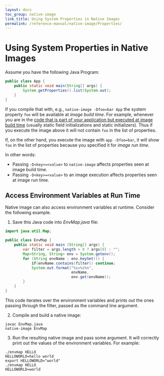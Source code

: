 ```yaml
---
layout: docs
toc_group: native-image
link_title: Using System Properties in Native Images
permalink: /reference-manual/native-image/Properties/
---
```


# Using System Properties in Native Images

Assume you have the following Java Program:
```java
public class App {
    public static void main(String[] args) {
        System.getProperties().list(System.out);
    }
}
```
If you compile that with, e.g., `native-image -Dfoo=bar App` the system property `foo` will be available at *image build time*.
For example, whenever you are in the [code that is part of your application but executed at image build time](http://www.graalvm.org/sdk/javadoc/org/graalvm/nativeimage/ImageInfo.html#inImageBuildtimeCode--) (usually static field initializations and static initializers).
Thus if you execute the image above it will not contain `foo` in the list of properties.

If, on the other hand, you execute the image with `app -Dfoo=bar`, it will show `foo` in the list of properties because you specified it for *image run time*.

In other words:
* Passing `-D<key>=<value>` to `native-image` affects properties seen at image build time.
* Passing `-D<key>=<value>` to an image execution affects properties seen at image run time.

## Access Environment Variables at Run Time

Native image can also access environment variables at runtime.
Consider the following example.

1. Save this Java code into _EnvMap.java_ file:
  ```java
  import java.util.Map;

  public class EnvMap {
      public static void main (String[] args) {
          var filter = args.length > 0 ? args[0] : "";
          Map<String, String> env = System.getenv();
          for (String envName : env.keySet()) {
              if(envName.contains(filter)) continue;
              System.out.format("%s=%s%n",
                                envName,
                                env.get(envName));
          }
      }
  }
  ```
  This code iterates over the environment variables and prints out the ones passing through the filter, passed as the command line argument.

2. Compile and build a native image:
  ```shell
  javac EnvMap.java
  native-image EnvMap
  ```
3. Run the resulting native image and pass some argument. It will correctly print out the values of the environment variables. For example:
  ```shell
  ./envmap HELLO
  HELLOWORLD=hello world
  export HELLOWORLD="world"
  ./envmap HELLO
  HELLOWORLD=world
  ```
